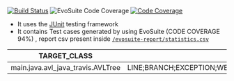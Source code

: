[![Build Status](https://app.travis-ci.com/gptshubham595/avl_java_travis.svg?branch=main)](https://app.travis-ci.com/gptshubham595/avl_java_travis)
![EvoSuite Code Coverage](https://img.shields.io/badge/EvoSuite%20Code%20Coverage-94%25-yellowgreen)
[![Code Coverage](https://codecov.io/github/gptshubham595/avl_java_travis/branch/main/graph/badge.svg)](https://codecov.io/gh/gptshubham595/avl_java_travis)


- It uses the [JUnit](https://junit.org) testing framework
- It contains Test cases generated by using EvoSuite (CODE COVERAGE 94%) , report csv present inside [`/evosuite-report/statistics.csv`](https://github.com/gptshubham595/avl_java_travis/blob/main/evosuite-report/statistics.csv)



| TARGET_CLASS                      | criterion                                                                  | Coverage           | Total_Goals | Covered_Goals | 
| ----------------------------------|:--------------------------------------------------------------------------:| ------------------:| -----------:| -------------:|
| main.java.avl_java_travis.AVLTree | LINE;BRANCH;EXCEPTION;WEAKMUTATION;OUTPUT;METHOD;METHODNOEXCEPTION;CBRANCH | 0.9424876412429378 | 378         | 353           | 
